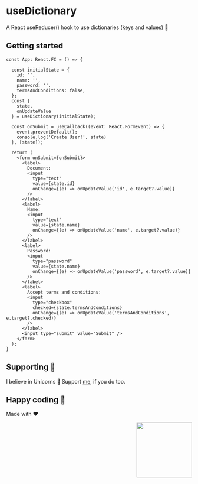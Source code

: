 # useDictionary
A React useReducer() hook to use dictionaries (keys and values) 🔑

## Getting started

```tsx
const App: React.FC = () => {

  const initialState = {
    id: '',
    name: '',
    password: '',
    termsAndConditions: false,
  };
  const {
    state,
    onUpdateValue
  } = useDictionary(initialState);

  const onSubmit = useCallback((event: React.FormEvent) => {
    event.preventDefault();
    console.log('Create User!', state)
  }, [state]);
  
  return (
    <form onSubmit={onSubmit}>
      <label>
        Document:
        <input
          type="text"
          value={state.id}
          onChange={(e) => onUpdateValue('id', e.target?.value)}
        />
      </label>
      <label>
        Name:
        <input
          type="text"
          value={state.name}
          onChange={(e) => onUpdateValue('name', e.target?.value)}
        />
      </label>
      <label>
        Password:
        <input
          type="password"
          value={state.name}
          onChange={(e) => onUpdateValue('password', e.target?.value)}
        />
      </label>
      <label>
        Accept terms and conditions:
        <input
          type="checkbox"
          checked={state.termsAndConditions}
          onChange={(e) => onUpdateValue('termsAndConditions', e.target?.checked)}
        />
      </label>
      <input type="submit" value="Submit" />
    </form>
  );
}
```

## Supporting 🍻
I believe in Unicorns 🦄
Support [me](http://www.paypal.me/jdnichollsc/2), if you do too.

## Happy coding 💯
Made with ❤️

<img width="150px" src="https://avatars0.githubusercontent.com/u/28855608?s=200&v=4" align="right">
